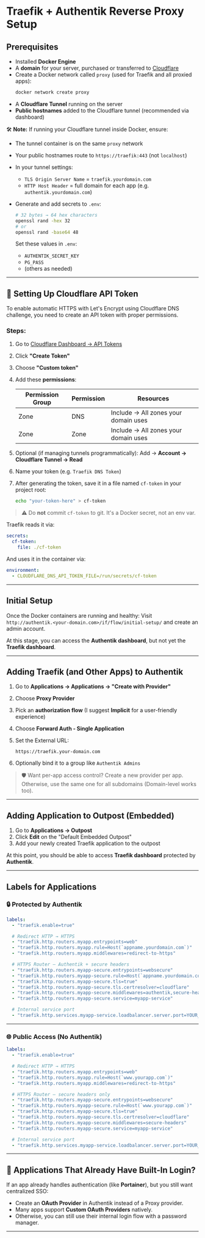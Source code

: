 # Traefik + Authentik Reverse Proxy Setup

## Prerequisites

- Installed **Docker Engine**
- A **domain** for your server, purchased or transferred to [Cloudflare](https://cloudflare.com)
- Create a Docker network called `proxy` (used for Traefik and all proxied apps):
  ```bash
  docker network create proxy
  ```

* A **Cloudflare Tunnel** running on the server
* **Public hostnames** added to the Cloudflare tunnel (recommended via dashboard)

🛠️ **Note:**
If running your Cloudflare tunnel inside Docker, ensure:

 * The tunnel container is on the same `proxy` network
 * Your public hostnames route to `https://traefik:443` (not `localhost`)
 * In your tunnel settings:

   * `TLS Origin Server Name` = `traefik.yourdomain.com`
   * `HTTP Host Header` = full domain for each app (e.g. `authentik.yourdomain.com`)

* Generate and add secrets to `.env`:

  ```bash
  # 32 bytes → 64 hex characters
  openssl rand -hex 32
  # or  
  openssl rand -base64 48
  ```

  Set these values in `.env`:

  * `AUTHENTIK_SECRET_KEY`
  * `PG_PASS`
  * (others as needed)

---

## 🔐 Setting Up Cloudflare API Token

To enable automatic HTTPS with Let's Encrypt using Cloudflare DNS challenge, you need to create an API token with proper permissions.

### Steps:

1. Go to [Cloudflare Dashboard → API Tokens](https://dash.cloudflare.com/profile/api-tokens)

2. Click **"Create Token"**

3. Choose **"Custom token"**

4. Add these **permissions**:

   | Permission Group | Permission | Resources                            |
   | ---------------- | ---------- | ------------------------------------ |
   | Zone             | DNS        | Include → All zones your domain uses |
   | Zone             | Zone       | Include → All zones your domain uses |

5. Optional (if managing tunnels programmatically):
   Add → **Account → Cloudflare Tunnel → Read**

6. Name your token (e.g. `Traefik DNS Token`)

7. After generating the token, save it in a file named `cf-token` in your project root:

   ```bash
   echo "your-token-here" > cf-token
   ```

> ⚠️ Do **not** commit `cf-token` to git. It's a Docker secret, not an env var.

Traefik reads it via:

```yaml
secrets:
  cf-token:
    file: ./cf-token
```

And uses it in the container via:

```yaml
environment:
  - CLOUDFLARE_DNS_API_TOKEN_FILE=/run/secrets/cf-token
```

---

## Initial Setup

Once the Docker containers are running and healthy:
Visit `http://authentik.<your-domain.com>/if/flow/initial-setup/` and create an admin account.

At this stage, you can access the **Authentik dashboard**, but not yet the **Traefik dashboard**.

---

## Adding Traefik (and Other Apps) to Authentik

1. Go to **Applications → Applications → "Create with Provider"**
2. Choose **Proxy Provider**
3. Pick an **authorization flow** (I suggest **Implicit** for a user-friendly experience)
4. Choose **Forward Auth - Single Application**
5. Set the External URL:

   ```
   https://traefik.your-domain.com
   ```
6. Optionally bind it to a group like `Authentik Admins`

> 🛡️ Want per-app access control?
> Create a new provider per app.
> Otherwise, use the same one for all subdomains (Domain-level works too).

---

## Adding Application to Outpost (Embedded)

1. Go to **Applications → Outpost**
2. Click **Edit** on the "Default Embedded Outpost"
3. Add your newly created Traefik application to the outpost

At this point, you should be able to access **Traefik dashboard** protected by **Authentik**.

---

## Labels for Applications

### 🔒 Protected by Authentik

```yaml
labels:
  - "traefik.enable=true"

  # Redirect HTTP → HTTPS
  - "traefik.http.routers.myapp.entrypoints=web"
  - "traefik.http.routers.myapp.rule=Host(`appname.yourdomain.com`)"
  - "traefik.http.routers.myapp.middlewares=redirect-to-https"

  # HTTPS Router – Authentik + secure headers
  - "traefik.http.routers.myapp-secure.entrypoints=websecure"
  - "traefik.http.routers.myapp-secure.rule=Host(`appname.yourdomain.com`)"
  - "traefik.http.routers.myapp-secure.tls=true"
  - "traefik.http.routers.myapp-secure.tls.certresolver=cloudflare"
  - "traefik.http.routers.myapp-secure.middlewares=authentik,secure-headers"
  - "traefik.http.routers.myapp-secure.service=myapp-service"

  # Internal service port
  - "traefik.http.services.myapp-service.loadbalancer.server.port=YOUR_APP_PORT"
```

---

### 🌐 Public Access (No Authentik)

```yaml
labels:
  - "traefik.enable=true"

  # Redirect HTTP → HTTPS
  - "traefik.http.routers.myapp.entrypoints=web"
  - "traefik.http.routers.myapp.rule=Host(`www.yourapp.com`)"
  - "traefik.http.routers.myapp.middlewares=redirect-to-https"

  # HTTPS Router – secure headers only
  - "traefik.http.routers.myapp-secure.entrypoints=websecure"
  - "traefik.http.routers.myapp-secure.rule=Host(`www.yourapp.com`)"
  - "traefik.http.routers.myapp-secure.tls=true"
  - "traefik.http.routers.myapp-secure.tls.certresolver=cloudflare"
  - "traefik.http.routers.myapp-secure.middlewares=secure-headers"
  - "traefik.http.routers.myapp-secure.service=myapp-service"

  # Internal service port
  - "traefik.http.services.myapp-service.loadbalancer.server.port=YOUR_APP_PORT"
```

---

## 🔄 Applications That Already Have Built-In Login?

If an app already handles authentication (like **Portainer**), but you still want centralized SSO:

* Create an **OAuth Provider** in Authentik instead of a Proxy provider.
* Many apps support **Custom OAuth Providers** natively.
* Otherwise, you can still use their internal login flow with a password manager.

---


